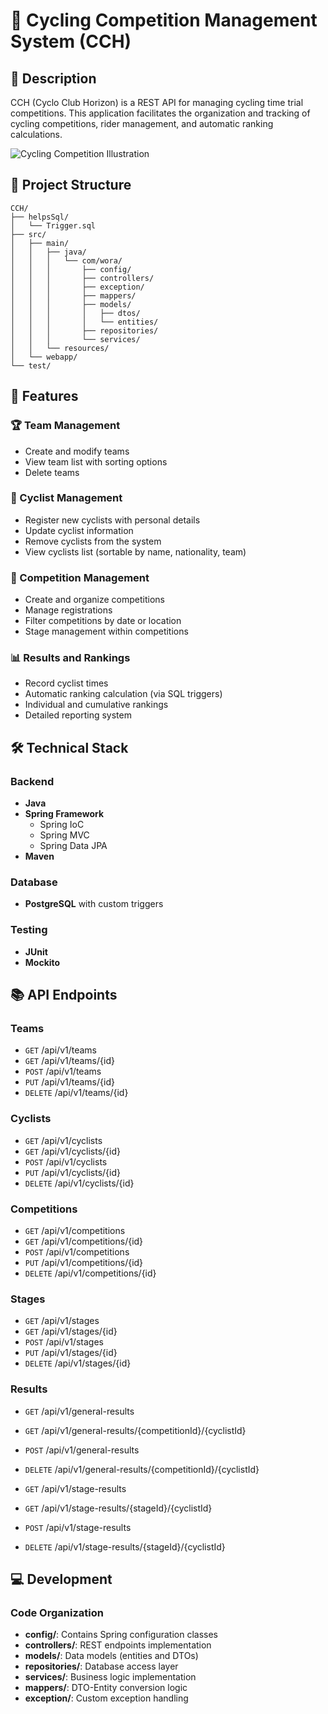 # 🚴 Cycling Competition Management System (CCH)

## 📝 Description
CCH (Cyclo Club Horizon) is a REST API for managing cycling time trial competitions. This application facilitates the organization and tracking of cycling competitions, rider management, and automatic ranking calculations.

![Cycling Competition Illustration](https://raw.githubusercontent.com/hamzalamin/Cyclo-Club-Horizon/main/assets/cycling-competition.png)

## 📁 Project Structure
```plaintext
CCH/
├── helpsSql/
│   └── Trigger.sql
├── src/
│   ├── main/
│   │   ├── java/
│   │   │   └── com/wora/
│   │   │       ├── config/
│   │   │       ├── controllers/
│   │   │       ├── exception/
│   │   │       ├── mappers/
│   │   │       ├── models/
│   │   │       │   ├── dtos/
│   │   │       │   └── entities/
│   │   │       ├── repositories/
│   │   │       └── services/
│   │   └── resources/
│   └── webapp/
└── test/
```
## 🚀 Features
### 🏆 Team Management
- Create and modify teams
- View team list with sorting options
- Delete teams

### 🚴 Cyclist Management
- Register new cyclists with personal details
- Update cyclist information
- Remove cyclists from the system
- View cyclists list (sortable by name, nationality, team)

### 🏁 Competition Management
- Create and organize competitions
- Manage registrations
- Filter competitions by date or location
- Stage management within competitions

### 📊 Results and Rankings
- Record cyclist times
- Automatic ranking calculation (via SQL triggers)
- Individual and cumulative rankings
- Detailed reporting system

## 🛠 Technical Stack
### Backend
- **Java**
- **Spring Framework**
  - Spring IoC
  - Spring MVC
  - Spring Data JPA
- **Maven**

### Database
- **PostgreSQL** with custom triggers

### Testing
- **JUnit**
- **Mockito**

## 📚 API Endpoints
### Teams
- `GET`    /api/v1/teams
- `GET`    /api/v1/teams/{id}
- `POST`   /api/v1/teams
- `PUT`    /api/v1/teams/{id}
- `DELETE` /api/v1/teams/{id}

### Cyclists
- `GET`    /api/v1/cyclists
- `GET`    /api/v1/cyclists/{id}
- `POST`   /api/v1/cyclists
- `PUT`    /api/v1/cyclists/{id}
- `DELETE` /api/v1/cyclists/{id}

### Competitions
- `GET`    /api/v1/competitions
- `GET`    /api/v1/competitions/{id}
- `POST`   /api/v1/competitions
- `PUT`    /api/v1/competitions/{id}
- `DELETE` /api/v1/competitions/{id}

### Stages
- `GET`    /api/v1/stages
- `GET`    /api/v1/stages/{id}
- `POST`   /api/v1/stages
- `PUT`    /api/v1/stages/{id}
- `DELETE` /api/v1/stages/{id}

### Results
- `GET`    /api/v1/general-results
- `GET`    /api/v1/general-results/{competitionId}/{cyclistId}
- `POST`   /api/v1/general-results
- `DELETE` /api/v1/general-results/{competitionId}/{cyclistId}

- `GET`    /api/v1/stage-results
- `GET`    /api/v1/stage-results/{stageId}/{cyclistId}
- `POST`   /api/v1/stage-results
- `DELETE` /api/v1/stage-results/{stageId}/{cyclistId}

## 💻 Development
### Code Organization
- **config/**: Contains Spring configuration classes
- **controllers/**: REST endpoints implementation
- **models/**: Data models (entities and DTOs)
- **repositories/**: Database access layer
- **services/**: Business logic implementation
- **mappers/**: DTO-Entity conversion logic
- **exception/**: Custom exception handling


